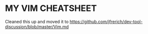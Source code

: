 # MY VIM CHEATSHEET

Cleaned this up and moved it to https://github.com/jfrerich/dev-tool-discussion/blob/master/Vim.md


